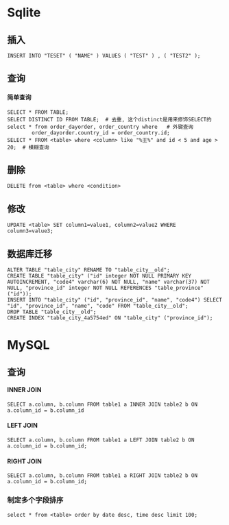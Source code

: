 # Sqlite
## 插入
    INSERT INTO "TESET" ( "NAME" ) VALUES ( "TEST" ) , ( "TEST2" );

## 查询
#### 简单查询
    SELECT * FROM TABLE;
    SELECT DISTINCT ID FROM TABLE;  # 去重, 这个distinct是用来修饰SELECT的
    select * from order_dayorder, order_country where   # 外键查询 
            order_dayorder.country_id = order_country.id;
    SELECT * FROM <table> where <column> like "%王%" and id < 5 and age > 20;  # 模糊查询

## 删除
    DELETE from <table> where <condition>

## 修改
    UPDATE <table> SET column1=value1, column2=value2 WHERE column3=value3;

## 数据库迁移
    ALTER TABLE "table_city" RENAME TO "table_city__old";
    CREATE TABLE "table_city" ("id" integer NOT NULL PRIMARY KEY AUTOINCREMENT, "code4" varchar(6) NOT NULL, "name" varchar(37) NOT NULL, "province_id" integer NOT NULL REFERENCES "table_province" ("id"));
    INSERT INTO "table_city" ("id", "province_id", "name", "code4") SELECT "id", "province_id", "name", "code" FROM "table_city__old";
    DROP TABLE "table_city__old";
    CREATE INDEX "table_city_4a5754ed" ON "table_city" ("province_id");

# MySQL
## 查询
#### INNER JOIN
    SELECT a.column, b.column FROM table1 a INNER JOIN table2 b ON a.column_id = b.column_id

#### LEFT JOIN
    SELECT a.column, b.column FROM table1 a LEFT JOIN table2 b ON a.column_id = b.column_id;
#### RIGHT JOIN
    SELECT a.column, b.column FROM table1 a RIGHT JOIN table2 b ON a.column_id = b.column_id;
### 制定多个字段排序
    select * from <table> order by date desc, time desc limit 100;
